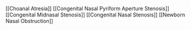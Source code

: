 [[Choanal Atresia]]
[[Congenital Nasal Pyriform Aperture Stenosis]]
[[Congenital Midnasal Stenosis]]
[[Congenital Nasal Stenosis]]
[[Newborn Nasal Obstruction]]
